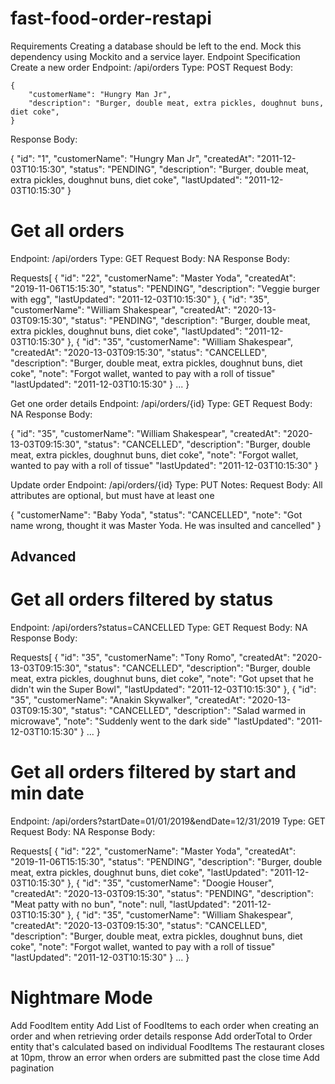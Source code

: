 # fast-food-order-restapi
Requirements
Creating a database should be left to the end. Mock this dependency using Mockito and a service layer.
Endpoint Specification
Create a new order
Endpoint: /api/orders Type: POST Request Body:

    {
        "customerName": "Hungry Man Jr",
        "description": "Burger, double meat, extra pickles, doughnut buns, diet coke",
    }


Response Body:

{
    "id": "1",
    "customerName": "Hungry Man Jr",
    "createdAt": "2011-12-03T10:15:30",
    "status": "PENDING",
    "description": "Burger, double meat, extra pickles, doughnut buns, diet coke",
    "lastUpdated": "2011-12-03T10:15:30"
}


# Get all orders
Endpoint: /api/orders Type: GET Request Body: NA Response Body:

Requests[
    {
        "id": "22",
        "customerName": "Master Yoda",
        "createdAt": "2019-11-06T15:15:30",
        "status": "PENDING",
        "description": "Veggie  burger with egg",
        "lastUpdated": "2011-12-03T10:15:30"
    },
    {
        "id": "35",
        "customerName": "William Shakespear",
        "createdAt": "2020-13-03T09:15:30",
        "status": "PENDING",
        "description": "Burger, double meat, extra pickles, doughnut buns, diet coke",
        "lastUpdated": "2011-12-03T10:15:30"
    },
    {
        "id": "35",
        "customerName": "William Shakespear",
        "createdAt": "2020-13-03T09:15:30",
        "status": "CANCELLED",
        "description": "Burger, double meat, extra pickles, doughnut buns, diet coke",
        "note": "Forgot wallet, wanted to pay with a roll of tissue"
        "lastUpdated": "2011-12-03T10:15:30"
    }
    ...
}

Get one order details
Endpoint: /api/orders/{id} Type: GET Request Body: NA Response Body:


{
        "id": "35",
        "customerName": "William Shakespear",
        "createdAt": "2020-13-03T09:15:30",
        "status": "CANCELLED",
        "description": "Burger, double meat, extra pickles, doughnut buns, diet coke",
        "note": "Forgot wallet, wanted to pay with a roll of tissue"
        "lastUpdated": "2011-12-03T10:15:30"
}

Update order
Endpoint: /api/orders/{id} Type: PUT Notes: Request Body: All attributes are optional, but must have at least one

{
        "customerName": "Baby Yoda",
        "status": "CANCELLED",
        "note": "Got name wrong, thought it was Master Yoda. He was insulted and cancelled"
}

## Advanced
# Get all orders filtered by status
Endpoint: /api/orders?status=CANCELLED Type: GET Request Body: NA Response Body:


Requests[
    {
        "id": "35",
        "customerName": "Tony Romo",
        "createdAt": "2020-13-03T09:15:30",
        "status": "CANCELLED",
        "description": "Burger, double meat, extra pickles, doughnut buns, diet coke",
        "note": "Got upset that he didn't win the Super Bowl",
        "lastUpdated": "2011-12-03T10:15:30"
    },
    {
        "id": "35",
        "customerName": "Anakin Skywalker",
        "createdAt": "2020-13-03T09:15:30",
        "status": "CANCELLED",
        "description": "Salad warmed in microwave",
        "note": "Suddenly went to the dark side"
        "lastUpdated": "2011-12-03T10:15:30"
    }
    ...
}

# Get all orders filtered by start and min date
Endpoint: /api/orders?startDate=01/01/2019&endDate=12/31/2019 Type: GET Request Body: NA Response Body:


Requests[
    {
        "id": "22",
        "customerName": "Master Yoda",
        "createdAt": "2019-11-06T15:15:30",
        "status": "PENDING",
        "description": "Burger, double meat, extra pickles, doughnut buns, diet coke",
        "lastUpdated": "2011-12-03T10:15:30"
    },
    {
        "id": "35",
        "customerName": "Doogie Houser",
        "createdAt": "2020-13-03T09:15:30",
        "status": "PENDING",
        "description": "Meat patty with no bun",
        "note": null,
        "lastUpdated": "2011-12-03T10:15:30"
    },
    {
        "id": "35",
        "customerName": "William Shakespear",
        "createdAt": "2020-13-03T09:15:30",
        "status": "CANCELLED",
        "description": "Burger, double meat, extra pickles, doughnut buns, diet coke",
        "note": "Forgot wallet, wanted to pay with a roll of tissue"
        "lastUpdated": "2011-12-03T10:15:30"
    }
    ...
}
# Nightmare Mode
Add FoodItem entity
Add List of FoodItems to each order when creating an order and when retrieving order details response
Add orderTotal to Order entity that's calculated based on individual FoodItems
The restaurant closes at 10pm, throw an error when orders are submitted past the close time
Add pagination
